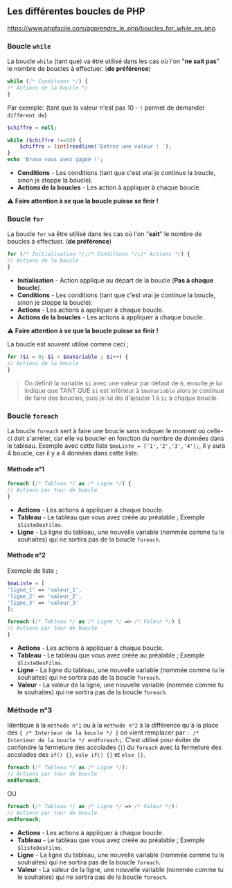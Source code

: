 ## Les différentes boucles de PHP

https://www.phpfacile.com/apprendre_le_php/boucles_for_while_en_php

### Boucle `while`


La boucle `while` (tant que) va être utilisé dans les cas où l'on "__ne sait pas__" le nombre de boucles à effectuer. (__de préférence__)

```php
while (/* Conditions */) {
/* Actions de la boucle */ 
}
```
Par exemple: (tant que la valeur n'est pas 10 - `!` permet de demander `différent de`)
```php
$chiffre = null;

while ($chiffre !==10) {
    $chiffre = (int)readline('Entrez une valeur : ');
}
echo 'Bravo vous avez gagné !';
```

- __Conditions__ - Les conditions (tant que c'est vrai je continue la boucle, sinon je stoppe la boucle).
- __Actions de la boucles__ - Les action à appliquer à chaque boucle.

:warning: __Faire attention à se que la boucle puisse se finir !__

### Boucle `for`


La boucle `for` va être utilisé dans les cas où l'on "__sait__" le nombre de boucles à effectuer. (__de préférence__)

```php
for (/* Initialisation */;/* Conditions */;/* Actions */) {
// Actions de la boucle 
}
```

- __Initialisation__ - Action appliqué au départ de la boucle (__Pas à chaque boucle__).
- __Conditions__ - Les conditions (tant que c'est vrai je continue la boucle, sinon je stoppe la boucle).
- __Actions__ - Les actions à appliquer à chaque boucle. 
- __Actions de la boucles__ - Les actions à appliquer à chaque boucle.

:warning: __Faire attention à se que la boucle puisse se finir !__

La boucle est souvent utilisé comme ceci ; 
```php
for ($i = 0; $i < $maVariable ; $i++) { 
// Actions de la boucle 
}
```
> On définit la variable `$i` avec une valeur par défaut de `0`, ensuite je lui indique que TANT QUE `$i` est inférieur à `$maVariable` alors je continue de faire des boucles, puis je lui dis d'ajouter 1 à `$i` à chaque boucle.

### Boucle `foreach`

La boucle `foreach` sert à faire une boucle sans indiquer le moment où celle-ci doit s'arréter, car elle va boucler en fonction du nombre de données dans le tableau.
Exemple avec cette liste `$maListe = ['1','2','3','4'];`, il y aura 4 boucle, car il y a 4 données dans cette liste.


#### Méthode n°1


```php
foreach (/* Tableau */ as /* Ligne */) {
// Actions par tour de boucle 
}

```
- __Actions__ - Les actions à appliquer à chaque boucle.
- __Tableau__ - Le tableau que vous avez créée au préalable ; Exemple `$listeDesFilms`.
- __Ligne__ - La ligne du tableau, une nouvelle variable (nommée comme tu le souhaites) qui ne sortira pas de la boucle `foreach`.


#### Méthode n°2


Exemple de liste ; 
```php
$maListe = [
'ligne_1' => 'valeur_1', 
'ligne_2' => 'valeur_2', 
'ligne_3' => 'valeur_3'
];
```

```php
foreach (/* Tableau */ as /* Ligne */ => /* Valeur */) {
// Actions par tour de boucle 
}
```

- __Actions__ - Les actions à appliquer à chaque boucle.
- __Tableau__ - Le tableau que vous avez créée au préalable ; Exemple `$listeDesFilms`.
- __Ligne__ - La ligne du tableau, une nouvelle variable (nommée comme tu le souhaites) qui ne sortira pas de la boucle `foreach`.
- __Valeur__ - La valeur de la ligne, une nouvelle variable (nommée comme tu le souhaites) qui ne sortira pas de la boucle `foreach`.


### Méthode n°3
Identique à la `méthode n°1` ou à la `méthode n°2` à la différence qu'à la place des `{ /* Interieur de la boucle */ }` on vient remplacer par `: /* Interieur de la boucle */ endforeach;`.
C'est utilisé pour éviter de confondre la fermeture des accolades (`}`) du `foreach` avec la fermeture des accolades des `if() {}`, `esle if() {}` et `else {}`.

```php
foreach (/* Tableau */ as /* Ligne */):
// Actions par tour de boucle 
endforeach;
```
OU
```php
foreach (/* Tableau */ as /* Ligne */ => /* Valeur */):
// Actions par tour de boucle 
endforeach;
```

- __Actions__ - Les actions à appliquer à chaque boucle.
- __Tableau__ - Le tableau que vous avez créée au préalable ; Exemple `$listeDesFilms`.
- __Ligne__ - La ligne du tableau, une nouvelle variable (nommée comme tu le souhaites) qui ne sortira pas de la boucle `foreach`.
- __Valeur__ - La valeur de la ligne, une nouvelle variable (nommée comme tu le souhaites) qui ne sortira pas de la boucle `foreach`.
